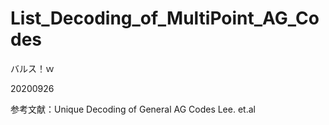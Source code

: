 # List_Decoding_of_MultiPoint_AG_Codes

バルス！ｗ

20200926

参考文献：Unique Decoding of General AG Codes Lee. et.al
